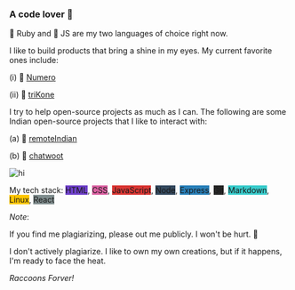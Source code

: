 ### A code lover 🦕

<!--
**bharat-patodi/bharat-patodi** is a ✨ _special_ ✨ repository because its `README.md` (this file) appears on your GH profile.
-->

🦚 Ruby and 🦩 JS are my two languages of choice right now.

I like to build products that bring a shine in my eyes. My current favorite ones include:

(i) 🦜 [Numero](https://altcampus.github.io/numero/build/index.html)

(ii) 🦉 [triKone](https://bharat-patodi.github.io/trikone/)

I try to help open-source projects as much as I can. The following are some Indian open-source projects that I like to interact with:

(a) 🦓 [remoteIndian](https://github.com/remoteindian/remoteindian)

(b) 🦄 [chatwoot](https://github.com/chatwoot/chatwoot)

![hi](https://www.codewars.com/users/bharat-patodi/badges/small)

My tech stack: <span style="background-color:#6e40c9 ">HTML</span>, <span style="background-color:#db61a2 ">CSS</span>, <span style="background-color:#da3633 ">JavaScript</span>, <span style="background-color:#34495e ">Node</span>, <span style="background-color:#2980b9 ">Express</span>, <span style="background-color:#272727 ">Git</span>, <span style="background-color:#39cccc ">Markdown</span>, <span style="background-color:#ffc600 ">Linux</span>, <span style="background-color:#7f8c8d ">React</span>

*Note*:

If you find me plagiarizing, please out me publicly. I won't be hurt. 🦝

I don't actively plagiarize. I like to own my own creations, but if it happens, I'm ready to face the heat.

_Raccoons Forver!_

